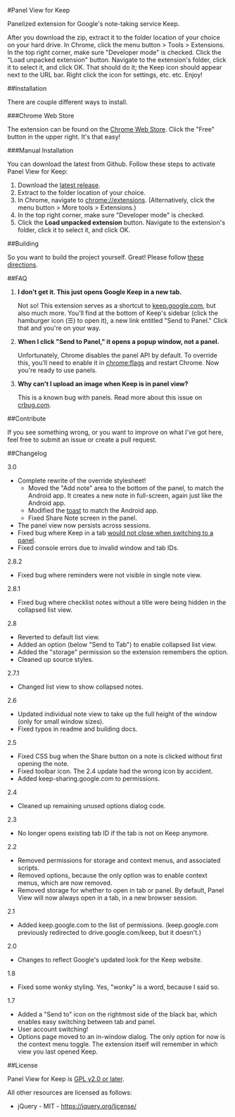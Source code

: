 #Panel View for Keep

Panelized extension for Google's note-taking service Keep.

After you download the zip, extract it to the folder location of your choice on your hard drive.
In Chrome, click the menu button > Tools > Extensions. In the top right corner, make sure "Developer mode" is checked. Click the "Load unpacked extension" button. Navigate to the extension's folder, click it to select it, and click OK.
That should do it; the Keep icon should appear next to the URL bar. Right click the icon for settings, etc. etc.
Enjoy!

##Installation

There are couple different ways to install.

###Chrome Web Store

The extension can be found on the [Chrome Web Store](https://chrome.google.com/webstore/detail/panel-view-for-keep/jccocffecajimkdjgfpjhlpiimcnadhb). Click the "Free" button in the upper right. It's that easy!

###Manual Installation

You can download the latest from Github. Follow these steps to activate Panel View for Keep:

1. Download the [latest release](https://github.com/peiche/PanelViewKeep/releases).
2. Extract to the folder location of your choice.
3. In Chrome, navigate to [chrome://extensions](chrome://extensions). (Alternatively, click the menu button > More tools > Extensions.)
4. In the top right corner, make sure "Developer mode" is checked.
5. Click the **Load unpacked extension** button. Navigate to the extension's folder, click it to select it, and click OK.

##Building

So you want to build the project yourself. Great! Please follow [these directions](building.md).

##FAQ

1. **I don't get it. This just opens Google Keep in a new tab.**

   Not so! This extension serves as a shortcut to [keep.google.com](http://keep.google.com), but also much more. You'll find at the bottom of Keep's sidebar (click the hamburger icon (☰) to open it), a new link entitled "Send to Panel." Click that and you're on your way.

2. **When I click "Send to Panel," it opens a popup window, not a panel.**

   Unfortunately, Chrome disables the panel API by default. To override this, you'll need to enable it in [chrome:flags](chrome://flags/#enable-panels) and restart Chrome. Now you're ready to use panels.

3. **Why can't I upload an image when Keep is in panel view?**

   This is a known bug with panels. Read more about this issue on [crbug.com](https://code.google.com/p/chromium/issues/detail?id=463367&q=panel%20upload&colspec=ID%20Pri%20M%20Stars%20ReleaseBlock%20Cr%20Status%20Owner%20Summary%20OS%20Modified).

##Contribute

If you see something wrong, or you want to improve on what I've got here, feel free to submit an issue or create a pull request.

##Changelog

3.0
- Complete rewrite of the override stylesheet!
  - Moved the "Add note" area to the bottom of the panel, to match the Android app. It creates a new note in full-screen, again just like the Android app.
  - Modified the [toast](https://www.google.com/design/spec/components/snackbars-toasts.html) to match the Android app.
  - Fixed Share Note screen in the panel.
- The panel view now persists across sessions.
- Fixed bug where Keep in a tab [would not close when switching to a panel](http://eichefam.net/2015/08/24/on-tab-detachment-and-reattachment/).
- Fixed console errors due to invalid window and tab IDs.

2.8.2
- Fixed bug where reminders were not visible in single note view.

2.8.1
- Fixed bug where checklist notes without a title were being hidden in the collapsed list view.

2.8
- Reverted to default list view.
- Added an option (below "Send to Tab") to enable collapsed list view.
- Added the "storage" permission so the extension remembers the option.
- Cleaned up source styles.

2.7.1
- Changed list view to show collapsed notes.

2.6
- Updated individual note view to take up the full height of the window (only for small window sizes).
- Fixed typos in readme and building docs.

2.5
- Fixed CSS bug when the Share button on a note is clicked without first opening the note.
- Fixed toolbar icon. The 2.4 update had the wrong icon by accident.
- Added keep-sharing.google.com to permissions.

2.4
- Cleaned up remaining unused options dialog code.

2.3
- No longer opens existing tab ID if the tab is not on Keep anymore.

2.2
- Removed permissions for storage and context menus, and associated scripts.
- Removed options, because the only option was to enable context menus, which are now removed.
- Removed storage for whether to open in tab or panel. By default, Panel View will now always open in a tab, in a new browser session.

2.1
- Added keep.google.com to the list of permissions. (keep.google.com previously redirected to drive.google.com/keep, but it doesn't.)

2.0
- Changes to reflect Google's updated look for the Keep website.

1.8
- Fixed some wonky styling. Yes, "wonky" is a word, because I said so.

1.7
- Added a "Send to" icon on the rightmost side of the black bar, which enables easy switching between tab and panel.
- User account switching!
- Options page moved to an in-window dialog. The only option for now is the context menu toggle. The extension itself will remember in which view you last opened Keep.

##License

Panel View for Keep is [GPL v2.0 or later](LICENSE.txt).

All other resources are licensed as follows:

* jQuery - MIT - https://jquery.org/license/
